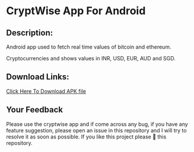# CryptWise App For Android
## Description:
Android app used to fetch real time values of bitcoin and ethereum.

Cryptocurrencies and shows values in INR, USD, EUR, AUD and SGD.

## Download Links:
[Click Here To Download APK file](https://github.com/Aadityajoshi151/CryptWise/releases/download/v1.0/CryptWise.apk)

## Your Feedback
Please use the cryptwise app and if come across any bug, if you have any feature suggestion, please open an issue in this repository and I will try to resolve it as soon as possible. If you like this project please 🌟 this repository.
